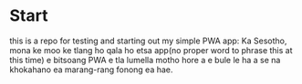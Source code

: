 # Start
this is a repo for testing and starting out my simple PWA app: Ka Sesotho, mona ke moo ke tlang ho qala ho etsa app(no proper word to phrase this at this time) e bitsoang PWA e tla lumella motho hore a e bule le ha a se na khokahano ea marang-rang fonong ea hae.
